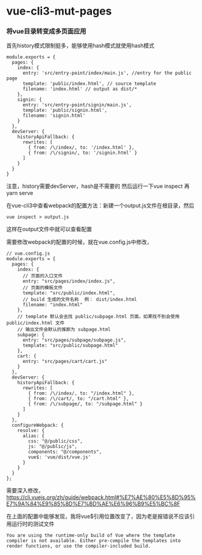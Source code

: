 # vue-cli3-mut-pages
### 将vue目录转变成多页面应用

首先history模式限制挺多，能够使用hash模式就使用hash模式
```
module.exports = {
  pages: {
    index: {
      entry: 'src/entry-point/index/main.js', //entry for the public page
      template: 'public/index.html', // source template
      filename: 'index.html' // output as dist/*
    },
    signin: {
      entry: 'src/entry-point/signin/main.js',
      template: 'public/signin.html',
      filename: 'signin.html'
    }
  },
  devServer: {
    historyApiFallback: {
      rewrites: [
        { from: /\/index/, to: '/index.html' },
        { from: /\/signin/, to: '/signin.html' }
      ]
    }
  }
}
```
注意，history需要devServer，hash是不需要的
然后运行一下vue inspect
再yarn serve

在vue-cli3中查看webpack的配置方法：新建一个output.js文件在根目录，然后
```
vue inspect > output.js
```
这样在output文件中就可以查看配置

需要修改webpack的配置的时候，就在vue.config.js中修改，
```
// vue.config.js
module.exports = {
  pages: {
    index: {
      // 页面的入口文件
      entry: "src/pages/index/index.js",
      // 页面的模板文件
      template: "src/public/index.html",
      // build 生成的文件名称  例： dist/index.html
      filename: "index.html"
    },
    // template 默认会去找 public/subpage.html 页面，如果找不到会使用 public/index.html 文件
    // 输出文件会默认的推断为 subpage.html
    subpage: {
      entry: "src/pages/subpage/subpage.js",
      template: "src/public/subpage.html"
    },
    cart: {
      entry: "src/pages/cart/cart.js"
    }
  },
  devServer: {
    historyApiFallback: {
      rewrites: [
        { from: /\/index/, to: "/index.html" },
        { from: /\/cart/, to: "/cart.html" },
        { from: /\/subpage/, to: "/subpage.html" }
      ]
    }
  },
  configureWebpack: {
    resolve: {
      alias: {
        css: "@/public/css",
        js: "@/public/js",
        components: "@/components",
        vue$: 'vue/dist/vue.js'
      }
    }
  }
};

```
需要深入修改，
https://cli.vuejs.org/zh/guide/webpack.html#%E7%AE%80%E5%8D%95%E7%9A%84%E9%85%8D%E7%BD%AE%E6%96%B9%E5%BC%8F

在上面的配置中能够发现，我将vue$引用位置改变了，因为老是报错说不应该引用运行时的测试文件
```
You are using the runtime-only build of Vue where the template compiler is not available. Either pre-compile the templates into render functions, or use the compiler-included build.
```